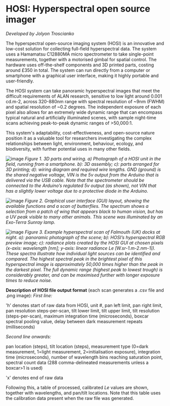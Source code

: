 # HOSI: Hyperspectral open source imager

_Developed by Jolyon Troscianko_

The hyperspectral open-source imaging system (HOSI) is an innovative and low-cost solution for collecting full-field hyperspectral data. The system uses a Hamamatsu C12880MA micro spectrometer to take single-point measurements, together with a motorised gimbal for spatial control. The hardware uses off-the-shelf components and 3D printed parts, costing around £350 in total. The system can run directly from a computer or smartphone with a graphical user interface, making it highly portable and user-friendly.

The HOSI system can take panoramic hyperspectral images that meet the difficult requirements of ALAN research, sensitive to low light around 0.001 cd.m-2, across 320-880nm range with spectral resolution of ~9nm (FWHM) and spatial resolution of ~0.2 degrees. The independent exposure of each pixel also allows for an extremely wide dynamic range that can encompass typical natural and artificially illuminated scenes, with sample night-time scans achieving peak-to-peak dynamic ranges of >50,000:1.

This system's adaptability, cost-effectiveness, and open-source nature position it as a valuable tool for researchers investigating the complex relationships between light, environment, behaviour, ecology, and biodiversity, with further potential uses in many other fields.

![image](https://github.com/troscianko/HOSI/assets/53558556/4d4276ba-5631-4520-91a5-47eb7aa20279)
_Figure 1. 3D parts and wiring. a) Photograph of a HOSI unit in the field, running from a smartphone. b): 3D assembly; c): parts arranged for 3D printing; d): wiring diagram and required wire lengths. GND (ground) is the shared negative voltage, VIN is the 5v output from the Arduino that is delivered via the USB cable. Note that the spectrometer should be connected to the Arduino’s regulated 5v output (as shown), not VIN that has a slightly lower voltage due to a protective diode in the Arduino._

![image](https://github.com/troscianko/HOSI/assets/53558556/87a651ab-8789-4f20-8afc-353179778cec)
_Figure 2. Graphical user interface (GUI) layout, showing the available functions and a scan of butterflies. The spectrum shows a selection from a patch of wing that appears black to human vision, but has a UV peak visible to many other animals. This scene was illuminated by an Exo-Terra Sunray lamp._

![image](https://github.com/troscianko/HOSI/assets/53558556/f7853201-a29d-4b70-b86d-b44d9c76a2da)
_Figure 3. Example hyperspectral scan of Falmouth (UK) docks at night. a): panoramic photograph of the scene; b): HOSI’s hyperspectral RGB preview image; c): radiance plots created by the HOSI GUI at chosen pixels (x-axis: wavelength [nm]; y-axis: linear radiance Le [W.sr-1.m-2.nm-1]). These spectra illustrate how individual light sources can be identified and compared. The highest spectral peak in the brightest pixel of this hyperspectral image is approximately 50,000 times higher than the peak in the darkest pixel. The full dynamic range (highest peak to lowest trough) is considerably greater, and can be maximised further with longer exposure times to reduce noise._


**Description of HOSI file output format** (each scan generates a .csv file and .png image):
_First line:_

'h' denotes start of raw data from HOSI, unit #, pan left limit, pan right limit, pan resolution steps-per-scan, tilt lower limit, tilt upper limit, tilt resolution (steps-per-scan), maximum integration time (microseconds), boxcar spectral pooling value, delay between dark measurement repeats (milliseconds)

_Second line onwards:_

pan location (steps), tilt location (steps), measurement type (0=dark measurement, 1=light measurement, 2=initialisation exposure), integration time (microseconds), number of wavelength bins reaching saturation point, spectral count data (288 comma-delineated measurements unless a boxcar>1 is used)

'x' denotes end of raw data

Following this, a table of processed, calibrated _Le_ values are shown, together with wavelengths, and pan/tilt locations. Note that this table uses the calibration data present when the raw file was generated.
